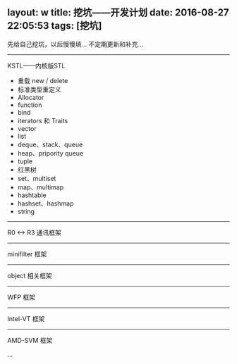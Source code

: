 layout: w
title: 挖坑——开发计划
date: 2016-08-27 22:05:53
tags: [挖坑]
---

先给自己挖坑，以后慢慢填...
不定期更新和补充...
<!--more-->
***

KSTL——内核版STL
* 重载 new / delete
* 标准类型重定义
* Allocator
* function
* bind
* iterators 和 Traits
* vector
* list
* deque、stack、queue
* heap、pripority queue
* tuple
* 红黑树
* set、multiset
* map、multimap
* hashtable
* hashset、hashmap
* string

***

R0 <-> R3 通讯框架

***

minifilter 框架

***

object 相关框架

***

WFP 框架

***

Intel-VT 框架

***

AMD-SVM 框架

...